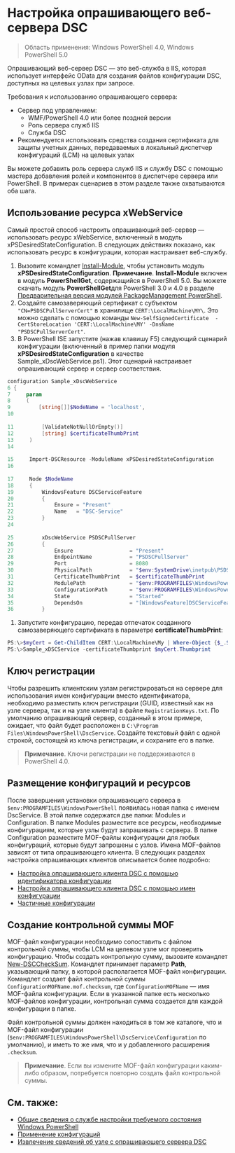 # Настройка опрашивающего веб-сервера DSC

> Область применения: Windows PowerShell 4.0, Windows PowerShell 5.0

Опрашивающий веб-сервер DSC — это веб-служба в IIS, которая использует интерфейс OData для создания файлов конфигурации DSC, доступных на целевых узлах при запросе.

Требования к использованию опрашивающего сервера:

* Сервер под управлением:
  - WMF/PowerShell 4.0 или более поздней версии
  - Роль сервера служб IIS
  - Служба DSC
* Рекомендуется использовать средства создания сертификата для защиты учетных данных, передаваемых в локальный диспетчер конфигураций (LCM) на целевых узлах

Вы можете добавить роль сервера служб IIS и службу DSC с помощью мастера добавления ролей и компонентов в диспетчере сервера или PowerShell. В примерах сценариев в этом разделе также охватываются оба шага.

## Использование ресурса xWebService
Самый простой способ настроить опрашивающий веб-сервер — использовать ресурс xWebService, включенный в модуль xPSDesiredStateConfiguration. В следующих действиях показано, как использовать ресурс в конфигурации, которая настраивает веб-службу.

1. Вызовите командлет [Install-Module](https://technet.microsoft.com/en-us/library/dn807162.aspx), чтобы установить модуль **xPSDesiredStateConfiguration**. **Примечание**. **Install-Module** включен в модуль **PowerShellGet**, содержащийся в PowerShell 5.0. Вы можете скачать модуль **PowerShellGet**для PowerShell 3.0 и 4.0 в разделе [Предварительная версия модулей PackageManagement PowerShell](https://www.microsoft.com/en-us/download/details.aspx?id=49186). 
1. Создайте самозаверяющий сертификат с субъектом `"CN=PSDSCPullServerCert"` в хранилище `CERT:\LocalMachine\MY\`. Это можно сделать с помощью команды `New-SelfSignedCertificate  -CertStoreLocation 'CERT:\LocalMachine\MY' -DnsName "PSDSCPullServerCert"`.
1. В PowerShell ISE запустите (нажав клавишу F5) следующий сценарий конфигурации (включенный в пример папки модуля **xPSDesiredStateConfiguration** в качестве Sample_xDscWebService.ps1). Этот сценарий настраивает опрашивающий сервер и сервер соответствия.
  
```powershell
configuration Sample_xDscWebService 
6 { 
7     param  
8     ( 
9         [string[]]$NodeName = 'localhost', 
10 
 
11         [ValidateNotNullOrEmpty()] 
12         [string] $certificateThumbPrint 
13     ) 
14 
 
15     Import-DSCResource -ModuleName xPSDesiredStateConfiguration 
16 
 
17     Node $NodeName 
18     { 
19         WindowsFeature DSCServiceFeature 
20         { 
21             Ensure = "Present" 
22             Name   = "DSC-Service"             
23         } 
24 
 
25         xDscWebService PSDSCPullServer 
26         { 
27             Ensure                  = "Present" 
28             EndpointName            = "PSDSCPullServer" 
29             Port                    = 8080 
30             PhysicalPath            = "$env:SystemDrive\inetpub\PSDSCPullServer" 
31             CertificateThumbPrint   = $certificateThumbPrint          
32             ModulePath              = "$env:PROGRAMFILES\WindowsPowerShell\DscService\Modules" 
33             ConfigurationPath       = "$env:PROGRAMFILES\WindowsPowerShell\DscService\Configuration"             
34             State                   = "Started" 
35             DependsOn               = "[WindowsFeature]DSCServiceFeature"                         
36         } 
```

1. Запустите конфигурацию, передав отпечаток созданного самозаверяющего сертификата в параметре **certificateThumbPrint**:

```powershell
PS:\>$myCert = Get-ChildItem CERT:\LocalMachine\My | Where-Object {$_.Subject -eq 'CN=PSDSCPullServerCert'}
PS:\>Sample_xDSCService -certificateThumbprint $myCert.Thumbprint 
```

## Ключ регистрации
Чтобы разрешить клиентским узлам регистрироваться на сервере для использования имен конфигурации вместо идентификатора, необходимо разместить ключ регистрации (GUID, известный как на узле сервера, так и на узле клиента) в файле `RegistrationKeys.txt`. По умолчанию опрашивающий сервер, созданный в этом примере, ожидает, что файл будет расположен в `C:\Program Files\WindowsPowerShell\DscService`. Создайте текстовый файл с одной строкой, состоящей из ключа регистрации, и сохраните его в папке.
> **Примечание**. Ключи регистрации не поддерживаются в PowerShell 4.0. 

## Размещение конфигураций и ресурсов
После завершения установки опрашивающего сервера в `$env:PROGRAMFILES\WindowsPowerShell` появилась новая папка с именем DscService. В этой папке содержатся две папки: Modules и Configuration. В папке Modules разместите все ресурсы, необходимые конфигурациям, которые узлы будут запрашивать с сервера. В папке Configuration разместите MOF-файлы конфигурации для любых конфигураций, которые будут запрошены с узлов. Имена MOF-файлов зависят от типа опрашивающего клиента. В следующих разделах настройка опрашивающих клиентов описывается более подробно:

* [Настройка опрашивающего клиента DSC с помощью идентификатора конфигурации](pullClientConfigID.md)
* [Настройка опрашивающего клиента DSC с помощью имен конфигурации](pullClientConfigNames.md)
* [Частичные конфигурации](partialConfigs.md)

## Создание контрольной суммы MOF
MOF-файл конфигурации необходимо сопоставить с файлом контрольной суммы, чтобы LCM на целевом узле мог проверить конфигурацию. Чтобы создать контрольную сумму, вызовите командлет [New-DSCCheckSum](https://technet.microsoft.com/en-us/library/dn521622.aspx). Командлет принимает параметр **Path**, указывающий папку, в которой располагается MOF-файл конфигурации. Командлет создает файл контрольной суммы `ConfigurationMOFName.mof.checksum`, где `ConfigurationMOFName` — имя MOF-файла конфигурации. Если в указанной папке есть несколько MOF-файлов конфигурации, контрольная сумма создается для каждой конфигурации в папке.

Файл контрольной суммы должен находиться в том же каталоге, что и MOF-файл конфигурации (`$env:PROGRAMFILES\WindowsPowerShell\DscService\Configuration` по умолчанию), и иметь то же имя, что и у добавленного расширения `.checksum`.

>**Примечание**. Если вы измените MOF-файл конфигурации каким-либо образом, потребуется повторно создать файл контрольной суммы.

## См. также:
* [Общие сведения о службе настройки требуемого состояния Windows PowerShell](overview.md)
* [Применение конфигураций](enactingConfigurations.md)
* [Извлечение сведений об узле с опрашивающего сервера DSC](retrieveNodeInfo.md)


<!--HONumber=Mar16_HO1-->


